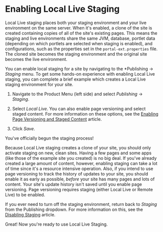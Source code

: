 # Enabling Local Live Staging [](id=enabling-local-live-staging)

Local Live staging places both your staging environment and your live
environment on the same server. When it's enabled, a clone of the site is
created containing copies of all of the site's existing pages. This means the
staging and live environments share the same JVM, database, portlet data
(depending on which portlets are selected when staging is enabled), and
configurations, such as the properties set in the `portal-ext.properties` file.
The cloned site becomes the staging environment and the original site becomes
the live environment.

You can enable local staging for a site by navigating to the *Publishing &rarr;
*Staging* menu. To get some hands-on experience with enabling Local Live
staging, you can complete a brief example which creates a Local Live staging
environment for your site. 

1.  Navigate to the Product Menu (left side) and select *Publishing* &rarr;
    *Staging*.

2.  Select *Local Live*. You can also enable page versioning and select staged
    content. For more information on these options, see the
    [Enabling Page Versioning and Staged Content](/discover/portal/-/knowledge_base/7-1/enabling-page-versioning-and-staged-content)
    article.

3.  Click *Save*.

You've officially begun the staging process!

Because Local Live staging creates a clone of your site, you should only
activate staging on new, clean sites. Having a few pages and some apps (like
those of the example site you created) is no big deal. If you've already created
a large amount of content, however, enabling staging can take a lot of time
since it's a resource intensive operation. Also, if you intend to use page
versioning to track the history of updates to your site, you should enable it as
early as possible, *before* your site has many pages and lots of content. Your
site's update history isn't saved until you enable page versioning. Page
versioning requires staging (either Local Live or Remote Live) to be enabled.

If you ever need to turn off the staging environment, return back to *Staging*
from the Publishing dropdown. For more information on this, see the
[Disabling Staging](/discover/portal/-/knowledge_base/7-1/disabling-staging)
article.

Great! Now you're ready to use Local Live Staging.
